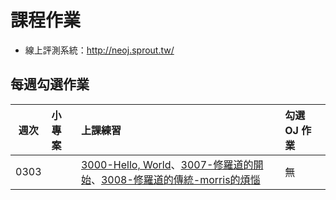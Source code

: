 # 課程作業

* 線上評測系統：http://neoj.sprout.tw/

## 每週勾選作業


| 週次   | 小專案   | 上課練習                                        | 勾選 OJ 作業                                 |
| :----: | :------- | :---------                                      | :---------                                   |
|  0303  |          | 	[3000-Hello, World](https://neoj.sprout.tw/problem/3000/)、[3007-修羅道的開始](https://neoj.sprout.tw/problem/3007/)、[3008-修羅道的傳統-morris的煩惱](https://neoj.sprout.tw/problem/3008/)	   | 	無	  |

